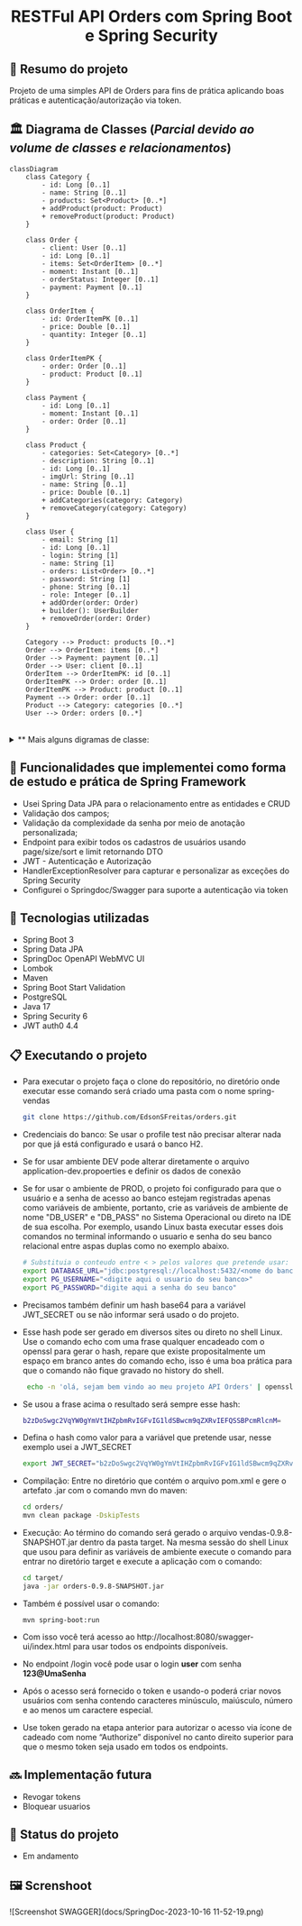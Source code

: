 <h1 align="center">RESTFul API Orders com Spring Boot e Spring Security</h1>

## :memo: Resumo do projeto
Projeto de uma simples API de Orders para fins de prática aplicando boas práticas e autenticação/autorização via token.

## :classical_building: Diagrama de Classes (_Parcial devido ao volume de classes e relacionamentos_)

```mermaid
classDiagram
    class Category {
        - id: Long [0..1]
        - name: String [0..1]
        - products: Set<Product> [0..*]
        + addProduct(product: Product)
        + removeProduct(product: Product)
    }

    class Order {
        - client: User [0..1]
        - id: Long [0..1]
        - items: Set<OrderItem> [0..*]
        - moment: Instant [0..1]
        - orderStatus: Integer [0..1]
        - payment: Payment [0..1]
    }

    class OrderItem {
        - id: OrderItemPK [0..1]
        - price: Double [0..1]
        - quantity: Integer [0..1]
    }

    class OrderItemPK {
        - order: Order [0..1]
        - product: Product [0..1]
    }

    class Payment {
        - id: Long [0..1]
        - moment: Instant [0..1]
        - order: Order [0..1]
    }

    class Product {
        - categories: Set<Category> [0..*]
        - description: String [0..1]
        - id: Long [0..1]
        - imgUrl: String [0..1]
        - name: String [0..1]
        - price: Double [0..1]
        + addCategories(category: Category)
        + removeCategory(category: Category)
    }

    class User {
        - email: String [1]
        - id: Long [0..1]
        - login: String [1]
        - name: String [1]
        - orders: List<Order> [0..*]
        - password: String [1]
        - phone: String [0..1]
        - role: Integer [0..1]
        + addOrder(order: Order)
        + builder(): UserBuilder
        + removeOrder(order: Order)
    }

    Category --> Product: products [0..*]
    Order --> OrderItem: items [0..*]
    Order --> Payment: payment [0..1]
    Order --> User: client [0..1]
    OrderItem --> OrderItemPK: id [0..1]
    OrderItemPK --> Order: order [0..1]
    OrderItemPK --> Product: product [0..1]
    Payment --> Order: order [0..1]
    Product --> Category: categories [0..*]
    User --> Order: orders [0..*]
```
<br>
<details>
<summary>** Mais alguns digramas de classe: </summary>

```mermaid
classDiagram
    class AuthenticationService {
        +loadUserByUsername(username: String): UserDetails
    }

    class Configurations {
        -unSecuredPaths: String[]
        -exceptionResolver: HandlerExceptionResolver
        +filter(): FilterToken
        +mvc(introspector: HandlerMappingIntrospector): MvcRequestMatcher.Builder
        +getAntPathRequestMatchers(): AntPathRequestMatcher[]
        +filterChain(http: HttpSecurity, mvc: MvcRequestMatcher.Builder): SecurityFilterChain
        +authenticationManager(authenticationConfiguration: AuthenticationConfiguration): AuthenticationManager
        +passwordEncoder(): PasswordEncoder
    }

    class FilterToken {
        -exceptionResolver: HandlerExceptionResolver
        -tokenService: TokenService
        -repository: UserRepository
        +FilterToken(exceptionResolver: HandlerExceptionResolver)
        +doFilterInternal(request: HttpServletRequest, response: HttpServletResponse, filterChain: FilterChain)
    }

    class TokenService {
        +generateToken(user: User): String
        +getSubject(token: String): String
    }

    AuthenticationService ..> UserRepository: <<Autowired>>
    Configurations ..> HandlerExceptionResolver: <<Autowired>>
    Configurations ..> FilterToken: <<Autowired>>
    Configurations ..> HandlerMappingIntrospector: <<Autowired>>
    Configurations ..> HttpSecurity
    Configurations ..> MvcRequestMatcher Builder
    Configurations ..> AuthenticationConfiguration: <<Autowired>>
    Configurations ..> PasswordEncoder: <<Lazy>>
    FilterToken ..> HandlerExceptionResolver: <<Autowired>>
    FilterToken ..> TokenService: <<Autowired>>
    FilterToken ..> UserRepository: <<Autowired>>
    TokenService ..> User
```

```mermaid
classDiagram
    class UserResource {
        - limitPageSize: int [1]
        - service: UserService [1]
        + delete(id: Long): ResponseEntity<Void>
        + findAll(): ResponseEntity<List<UserDTO>>
        + findAllByOrder(pageable: Pageable): ResponseEntity<Page<UserDTO>>
        + findById(id: Long): ResponseEntity<UserDTO>
        + insert(obj: User): ResponseEntity<UserDTOSaved>
        + update(id: Long, obj: User): ResponseEntity<UserDTO>
    }

    class UserService {
        - passwordEncoder: PasswordEncoder [0..1]
        - repository: UserRepository [0..1]
        + delete(id: Long)
        + findAll(): List<UserDTO>
        + findAllByOrder(pageable: Pageable): Page<UserDTO>
        + findById(id: Long): User
        + insert(obj: User): User
        + update(id: Long, obj: User): User
        - updateData(entity: User, obj: User)
    }

    UserResource "1" --> "1" UserService : service
```

```mermaid
classDiagram
    class OpenAPIDefinition {
        servers
    }

    class Server {
        url
        description
    }

    class SpringBootApplication

    class Application {
        main(String[] args)
    }

    Application --> SpringBootApplication
    Application --> OpenAPIDefinition
    OpenAPIDefinition --> Server

    class UserRepository~User,UUID~ {
        <<interface>>
        +existsByAccountNumber(String accountNumber) boolean
    }

    class UserService {
        <<interface>>
        +findById(UUID id) Optional~User~
        +create(User userToCreate) Optional~User~
        +findAll() List<User>
    }

    class UserServiceImpl {
        <<Service>>
        - UserRepository repository
        +findById(UUID id) Optional~User~
        +create(User userToCreate) Optional~User~
        +findAll() List<User>
    }

    class UserController {
        <<RestController>>
        +findById(UUID id) Optional~User~
        +create(User userToCreate) Optional~User~
        +findAll() List<User>
    }

    class ResourceExceptionHandler {
        <<ControllerAdvice>>
        +handleException(Exception ex)
    }

    UserController ..> UserService: uses
    UserServiceImpl ..> UserRepository: uses
    UserServiceImpl --|> UserService: uses
```

```mermaid
classDiagram
  class OpenApi30Config {
    - moduleName: String
    - apiVersion: String
    - contactName: String
    - contactUrl: String
    - contactEmail: String
    - apiDescription: String
    --
    + customOpenAPI(): OpenAPI
  }
  class OpenAPI {
    --
    + addSecurityItem(SecurityRequirement): OpenAPI
    + components(Components): OpenAPI
    + info(Info): OpenAPI
  }
  class SecurityRequirement {
    + addList(String): SecurityRequirement
  }
  class Components {
    + addSecuritySchemes(String, SecurityScheme): Components
  }
  class SecurityScheme {
    - name: String
    - type: String
    - scheme: String
    - bearerFormat: String
  }
  class Info {
    - title: String
    - description: String
    - version: String
    - contact: Contact
  }
  class Contact {
    - name: String
    - url: String
    - email: String
  }
```
</details>

## :rocket: Funcionalidades que implementei como forma de estudo e prática de Spring Framework
- Usei Spring Data JPA para o relacionamento entre as entidades e CRUD
- Validação dos campos;
- Validação da complexidade da senha por meio de anotação personalizada;
- Endpoint para exibir todos os cadastros de usuários usando page/size/sort e limit retornando DTO
- JWT - Autenticação e Autorização
- HandlerExceptionResolver para capturar e personalizar as exceções do Spring Security
- Configurei o Springdoc/Swagger para suporte a autenticação via token

## :wrench: Tecnologias utilizadas

* Spring Boot 3
* Spring Data JPA
* SpringDoc OpenAPI WebMVC UI
* Lombok
* Maven
* Spring Boot Start Validation
* PostgreSQL
* Java 17
* Spring Security 6
* JWT auth0 4.4

## :clipboard: Executando o projeto


- Para executar o projeto faça o clone do repositório, no diretório onde executar esse comando será criado uma pasta com o nome spring-vendas

  ```bash
  git clone https://github.com/EdsonSFreitas/orders.git
  ```

- Credenciais do banco: Se usar o profile test não precisar alterar nada por que já está configurado e usará o banco H2. 
- Se for usar ambiente DEV pode alterar diretamente o arquivo application-dev.propoerties e definir os dados de conexão
- Se for usar o ambiente de PROD, o projeto foi configurado para que o usuário e a senha de acesso ao banco estejam registradas apenas como variáveis de ambiente, portanto, crie as variáveis de ambiente de nome "DB_USER" e "DB_PASS" no Sistema Operacional ou direto na IDE de sua escolha. Por exemplo, usando Linux basta executar esses dois comandos no terminal informando o usuario e senha do seu banco relacional entre aspas duplas como no exemplo abaixo.

    ```bash
    # Substituia o conteudo entre < > pelos valores que pretende usar:
    export DATABASE_URL="jdbc:postgresql://localhost:5432/<nome do banco>"
    export PG_USERNAME="<digite aqui o usuario do seu banco>"
    export PG_PASSWORD="digite aqui a senha do seu banco"
    ```

- Precisamos também definir um hash base64 para a variável JWT_SECRET ou se não informar será usado o do projeto.
- Esse hash pode ser gerado em diversos sites ou direto no shell Linux. Use o comando echo com uma frase qualquer encadeado com o openssl para gerar o hash, repare que existe propositalmente um espaço em branco antes do comando echo, isso é uma boa prática para que o comando não fique gravado no history do shell.

    ```bash
     echo -n 'olá, sejam bem vindo ao meu projeto API Orders' | openssl base64
    ```

-  Se usou a frase acima o resultado será sempre esse hash:

    ```bash
    b2zDoSwgc2VqYW0gYmVtIHZpbmRvIGFvIG1ldSBwcm9qZXRvIEFQSSBPcmRlcnM=
    ```

- Defina o hash como valor para a variável que pretende usar, nesse exemplo usei a JWT_SECRET

    ```bash
    export JWT_SECRET="b2zDoSwgc2VqYW0gYmVtIHZpbmRvIGFvIG1ldSBwcm9qZXRvIEFQSSBPcmRlcnM="
    ```

- Compilação: Entre no diretório que contém o arquivo pom.xml e gere o artefato .jar com o comando mvn do maven:

    ```bash
    cd orders/
    mvn clean package -DskipTests
    ```

- Execução: Ao término do comando será gerado o arquivo vendas-0.9.8-SNAPSHOT.jar dentro da pasta target. Na mesma sessão do shell Linux que usou para definir as variáveis de ambiente execute o comando para entrar no diretório target e execute a aplicação com o comando:

    ```bash
    cd target/
    java -jar orders-0.9.8-SNAPSHOT.jar
    ```

- Também é possível usar o comando:
  ```
  mvn spring-boot:run
  ```

- Com isso você terá acesso ao http://localhost:8080/swagger-ui/index.html para usar todos os endpoints disponíveis.
- No endpoint /login você pode usar o login **user** com senha **123@UmaSenha**
- Após o acesso será fornecido o token e usando-o poderá criar novos usuários com senha contendo caracteres minúsculo, maiúsculo, número e ao menos um caractere especial.
- Use token gerado na etapa anterior para autorizar o acesso via ícone de cadeado com nome “Authorize” disponível no canto direito superior para que o mesmo token seja usado em todos os endpoints.

## :soon: Implementação futura
- Revogar tokens
- Bloquear usuarios

## :dart: Status do projeto

* Em andamento

## :framed_picture: Screnshoot
![Screenshot SWAGGER](docs/SpringDoc-2023-10-16 11-52-19.png)